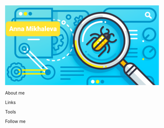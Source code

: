 ![Header](https://github.com/asiniteng/asiniteng/blob/main/assets/GitHubImage.png)

About me

Links

Tools

Follow me
